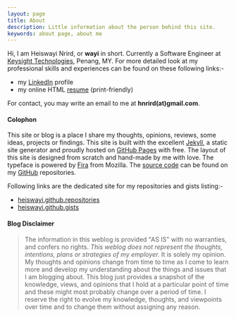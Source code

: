 ```yaml
---
layout: page
title: About
description: Little information about the person behind this site.
keywords: about page, about me
---
```


Hi, I am Heiswayi Nrird, or **wayi** in short. Currently a Software Engineer at [Keysight Technologies](http://www.keysight.com), Penang, MY. For more detailed look at my professional skills and experiences can be found on these following links:-

- my [LinkedIn](https://my.linkedin.com/in/nrird) profile
- my online HTML [resume](http://heiswayi.github.io/resume) (print-friendly)

For contact, you may write an email to me at **hnrird(at)gmail.com**.

#### Colophon

This site or blog is a place I share my thoughts, opinions, reviews, some ideas, projects or findings. This site is built with the excellent [Jekyll](http://jekyllrb.com), a static site generator and proudly hosted on [GitHub Pages](https://pages.github.com/) with free. The layout of this site is designed from scratch and hand-made by me with love. The typeface is powered by [Fira](https://github.com/mozilla/Fira) from Mozilla. The [source code](http://github.com/heiswayi/heiswayi.github.io) can be found on my [GitHub](http://github.com/heiswayi) repositories.

Following links are the dedicated site for my repositories and gists listing:-

- [heiswayi.github.repositories](http://heiswayi.github.io/my-repos/)
- [heiswayi.github.gists](http://heiswayi.github.io/my-gists/)

#### Blog Disclaimer

> The information in this weblog is provided "AS IS" with no warranties, and confers no rights. *This weblog does not represent the thoughts, intentions, plans or strategies of my employer.* It is solely my opinion. My thoughts and opinions change from time to time as I come to learn more and develop my understanding about the things and issues that I am blogging about. This blog just provides a snapshot of the knowledge, views, and opinions that I hold at a particular point of time and these might most probably change over a period of time. I reserve the right to evolve my knowledge, thoughts, and viewpoints over time and to change them without assigning any reason.
